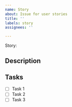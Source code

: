 ```yaml
---
name: Story
about: Issue for user stories
title: ''
labels: story
assignees: ''

---
```


Story: 

## Description 

## Tasks 
- [ ] Task 1
- [ ] Task 2
- [ ] Task 3
